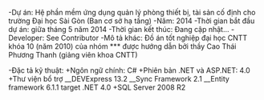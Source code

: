 -Dự án: Hệ phần mềm ứng dụng quản lý phòng thiết bị,
tài sản cố định cho trường Đại học Sài Gòn (Ban cơ sở hạ tầng)
-Năm: 2014
-Thời gian bắt đầu dự án: giữa tháng 5 năm 2014
-Thời gian kết thúc: Đang cập nhật...
-Developer: See Contributor
-Mô tả khác: Đồ án tốt nghiệp đại học CNTT khóa 10 (năm 2010) của nhóm ***
được hướng dẫn bởi thầy Cao Thái Phương Thanh (giảng viên khoa CNTT)

-Đặc tả kỹ thuật:
+Ngôn ngữ chính: C#
+Phiên bản .NET và ASP.NET: 4.0
+Thư viện bổ trợ
__DEVExpress 13.2
__Sync Framework 2.1
__Entity framework 6.1.1 target .NET 4.0
+SQL Server 2008 R2
